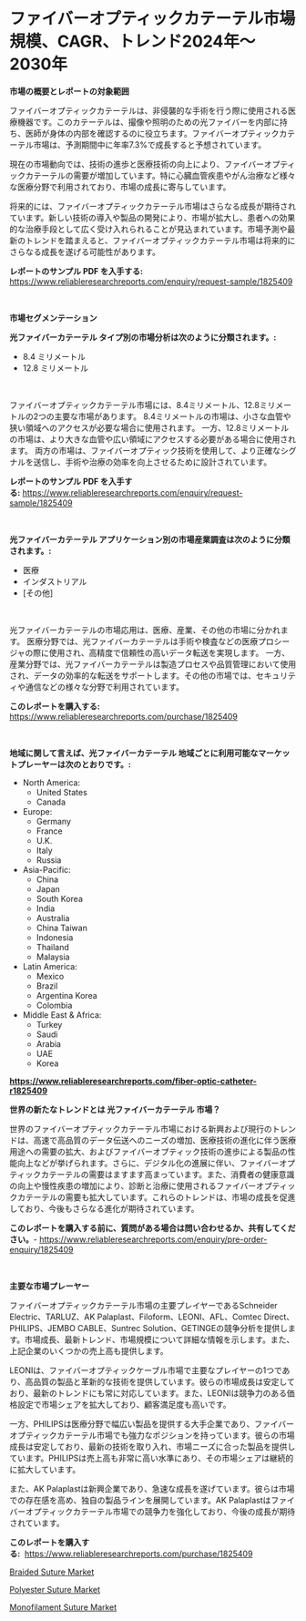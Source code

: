 <p><h1>ファイバーオプティックカテーテル市場規模、CAGR、トレンド2024年〜2030年</h1></p><p><strong>市場の概要とレポートの対象範囲</strong></p>
<p><p>ファイバーオプティックカテーテルは、非侵襲的な手術を行う際に使用される医療機器です。このカテーテルは、撮像や照明のための光ファイバーを内部に持ち、医師が身体の内部を確認するのに役立ちます。ファイバーオプティックカテーテル市場は、予測期間中に年率7.3%で成長すると予想されています。</p><p>現在の市場動向では、技術の進歩と医療技術の向上により、ファイバーオプティックカテーテルの需要が増加しています。特に心臓血管疾患やがん治療など様々な医療分野で利用されており、市場の成長に寄与しています。</p><p>将来的には、ファイバーオプティックカテーテル市場はさらなる成長が期待されています。新しい技術の導入や製品の開発により、市場が拡大し、患者への効果的な治療手段として広く受け入れられることが見込まれています。市場予測や最新のトレンドを踏まえると、ファイバーオプティックカテーテル市場は将来的にさらなる成長を遂げる可能性があります。</p></p>
<p><strong>レポートのサンプル PDF を入手する:</strong> <a href="https://www.reliableresearchreports.com/enquiry/request-sample/1825409">https://www.reliableresearchreports.com/enquiry/request-sample/1825409</a></p>
<p>&nbsp;</p>
<p><strong>市場セグメンテーション</strong></p>
<p><strong>光ファイバーカテーテル タイプ別の市場分析は次のように分類されます。:</strong></p>
<p><ul><li>8.4 ミリメートル</li><li>12.8 ミリメートル</li></ul></p>
<p>&nbsp;</p>
<p><p>ファイバーオプティックカテーテル市場には、8.4ミリメートル、12.8ミリメートルの2つの主要な市場があります。 8.4ミリメートルの市場は、小さな血管や狭い領域へのアクセスが必要な場合に使用されます。 一方、12.8ミリメートルの市場は、より大きな血管や広い領域にアクセスする必要がある場合に使用されます。 両方の市場は、ファイバーオプティック技術を使用して、より正確なシグナルを送信し、手術や治療の効率を向上させるために設計されています。</p></p>
<p><strong>レポートのサンプル PDF を入手する:</strong>&nbsp;<a href="https://www.reliableresearchreports.com/enquiry/request-sample/1825409">https://www.reliableresearchreports.com/enquiry/request-sample/1825409</a></p>
<p>&nbsp;</p>
<p><strong> 光ファイバーカテーテル アプリケーション別の市場産業調査は次のように分類されます。:</strong></p>
<p><ul><li>医療</li><li>インダストリアル</li><li>[その他]</li></ul></p>
<p>&nbsp;</p>
<p><p>光ファイバーカテーテルの市場応用は、医療、産業、その他の市場に分かれます。 医療分野では、光ファイバーカテーテルは手術や検査などの医療プロシージャの際に使用され、高精度で信頼性の高いデータ転送を実現します。 一方、産業分野では、光ファイバーカテーテルは製造プロセスや品質管理において使用され、データの効率的な転送をサポートします。その他の市場では、セキュリティや通信などの様々な分野で利用されています。</p></p>
<p><strong>このレポートを購入する:</strong>&nbsp; <a href="https://www.reliableresearchreports.com/purchase/1825409">https://www.reliableresearchreports.com/purchase/1825409</a></p>
<p>&nbsp;</p>
<p><strong>地域に関して言えば、光ファイバーカテーテル 地域ごとに利用可能なマーケットプレーヤーは次のとおりです。:</strong></p>
<p><ul>
    <li>
        North America:
        <ul>
            <li>United States</li>
            <li>Canada</li>
        </ul>
    </li>
    <li>
        Europe:
        <ul>
            <li>Germany</li>
            <li>France</li>
            <li>U.K.</li>
            <li>Italy</li>
            <li>Russia</li>
        </ul>
    </li>
    <li>
        Asia-Pacific:
        <ul>
            <li>China</li>
            <li>Japan</li>
            <li>South Korea</li>
            <li>India</li>
            <li>Australia</li>
            <li>China Taiwan</li>
            <li>Indonesia</li>
            <li>Thailand</li>
            <li>Malaysia</li>
        </ul>
    </li>
    <li>
        Latin America:
        <ul>
            <li>Mexico</li>
            <li>Brazil</li>
            <li>Argentina Korea</li>
            <li>Colombia</li>
        </ul>
    </li>
    <li>
        Middle East & Africa:
        <ul>
            <li>Turkey</li>
            <li>Saudi</li>
            <li>Arabia</li>
            <li>UAE</li>
            <li>Korea</li>
        </ul>
    </li>
    </ul></p>
<p><strong><a href="https://www.reliableresearchreports.com/fiber-optic-catheter-r1825409">https://www.reliableresearchreports.com/fiber-optic-catheter-r1825409</a></strong>&nbsp;</p>
<p><strong>世界の新たなトレンドとは 光ファイバーカテーテル 市場？</strong></p>
<p><p>世界のファイバーオプティックカテーテル市場における新興および現行のトレンドは、高速で高品質のデータ伝送へのニーズの増加、医療技術の進化に伴う医療用途への需要の拡大、およびファイバーオプティック技術の進歩による製品の性能向上などが挙げられます。さらに、デジタル化の進展に伴い、ファイバーオプティックカテーテルの需要はますます高まっています。また、消費者の健康意識の向上や慢性疾患の増加により、診断と治療に使用されるファイバーオプティックカテーテルの需要も拡大しています。これらのトレンドは、市場の成長を促進しており、今後もさらなる進化が期待されています。</p></p>
<p><strong>このレポートを購入する前に、質問がある場合は問い合わせるか、共有してください。</strong>- <a href="https://www.reliableresearchreports.com/enquiry/pre-order-enquiry/1825409">https://www.reliableresearchreports.com/enquiry/pre-order-enquiry/1825409</a></p>
<p>&nbsp;</p>
<p><strong>主要な市場プレーヤー</strong></p>
<p><p>ファイバーオプティックカテーテル市場の主要プレイヤーであるSchneider Electric、TARLUZ、AK Palaplast、Filoform、LEONI、AFL、Comtec Direct、PHILIPS、JEMBO CABLE、Suntrec Solution、GETINGEの競争分析を提供します。市場成長、最新トレンド、市場規模について詳細な情報を示します。また、上記企業のいくつかの売上高も提供します。</p><p>LEONIは、ファイバーオプティックケーブル市場で主要なプレイヤーの1つであり、高品質の製品と革新的な技術を提供しています。彼らの市場成長は安定しており、最新のトレンドにも常に対応しています。また、LEONIは競争力のある価格設定で市場シェアを拡大しており、顧客満足度も高いです。</p><p>一方、PHILIPSは医療分野で幅広い製品を提供する大手企業であり、ファイバーオプティックカテーテル市場でも強力なポジションを持っています。彼らの市場成長は安定しており、最新の技術を取り入れ、市場ニーズに合った製品を提供しています。PHILIPSは売上高も非常に高い水準にあり、その市場シェアは継続的に拡大しています。</p><p>また、AK Palaplastは新興企業であり、急速な成長を遂げています。彼らは市場での存在感を高め、独自の製品ラインを展開しています。AK Palaplastはファイバーオプティックカテーテル市場での競争力を強化しており、今後の成長が期待されています。</p></p>
<p><strong>このレポートを購入する:</strong>&nbsp;&nbsp;<a href="https://www.reliableresearchreports.com/purchase/1825409">https://www.reliableresearchreports.com/purchase/1825409</a></p>
<p><p><a href="https://extreme-scabiosa-c81.notion.site/Decoding-Braided-Suture-Market-Metrics-Market-Share-Trends-and-Growth-Patterns-5d5022952ef541f0a06edfcb2706ddfe">Braided Suture Market</a></p><p><a href="https://carnation-joke-41f.notion.site/Polyester-Suture-Market-Trends-Forecast-and-Competitive-Analysis-to-2031-c1b96830c4974df3b2ca30cb1ecf1068">Polyester Suture Market</a></p><p><a href="https://adventurous-uranium-ef9.notion.site/Monofilament-Suture-Market-Trends-and-Market-Analysis-forecasted-for-period-2024-2031-5be517ce4f2b4a65a6e31c5a411da877">Monofilament Suture Market</a></p></p>